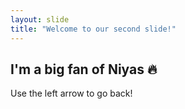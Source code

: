 ```yaml
---
layout: slide
title: "Welcome to our second slide!"
---
```

## I'm a big fan of Niyas 🔥
Use the left arrow to go back!
